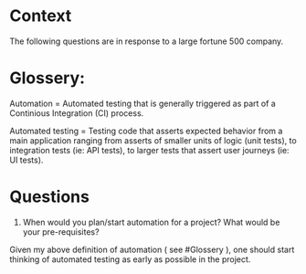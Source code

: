 

# Context
The following questions are in response to a large fortune 500 company. 

# Glossery:
Automation = Automated testing that is generally triggered as part of a 
Continious Integration (CI) process.

Automated testing = Testing code that asserts expected behavior from a main
application ranging from asserts of smaller units of logic (unit tests), to 
integration tests (ie: API tests), to larger tests that assert user journeys 
(ie: UI tests).


# Questions

1. When would you plan/start automation for a project? What would be your
pre-requisites?


Given my above definition of automation ( see #Glossery ), one should start
thinking of automated testing as early as possible in the project.


